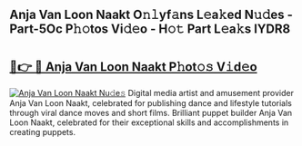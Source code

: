 ## Anja Van Loon Naakt O𝚗𝚕yf𝚊ns L𝚎a𝚔ed N𝚞𝚍es - Part-5Oc P𝚑𝚘tos Vi𝚍𝚎o - H𝚘𝚝 Part L𝚎a𝚔s lYDR8

# <h2><a href="http://kfe72m.oniu.top/?m=Anja+Van+Loon+Naakt">🔗👉 🔴 Anja Van Loon Naakt P𝚑ot𝚘𝚜 V𝚒d𝚎o</a></h2>

[![Anja Van Loon Naakt Nu𝚍e𝚜](https://i.imgur.com/0qMVB7G.gif)](http://kfe72m.oniu.top/?m=Anja+Van+Loon+Naakt)
Digital media artist and amusement provider Anja Van Loon Naakt, celebrated for publishing dance and lifestyle tutorials through viral dance moves and short films. Brilliant puppet builder Anja Van Loon Naakt, celebrated for their exceptional skills and accomplishments in creating puppets.  
